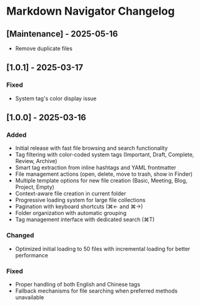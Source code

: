 # Markdown Navigator Changelog

## [Maintenance] - 2025-05-16

- Remove duplicate files

## [1.0.1] - 2025-03-17

### Fixed

- System tag's color display issue

## [1.0.0] - 2025-03-16

### Added

- Initial release with fast file browsing and search functionality
- Tag filtering with color-coded system tags (Important, Draft, Complete, Review, Archive)
- Smart tag extraction from inline hashtags and YAML frontmatter
- File management actions (open, delete, move to trash, show in Finder)
- Multiple template options for new file creation (Basic, Meeting, Blog, Project, Empty)
- Context-aware file creation in current folder
- Progressive loading system for large file collections
- Pagination with keyboard shortcuts (⌘← and ⌘→)
- Folder organization with automatic grouping
- Tag management interface with dedicated search (⌘T)

### Changed

- Optimized initial loading to 50 files with incremental loading for better performance

### Fixed

- Proper handling of both English and Chinese tags
- Fallback mechanisms for file searching when preferred methods unavailable
